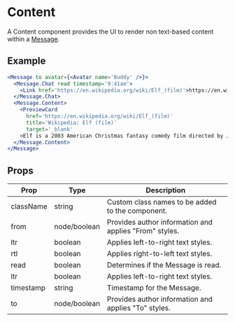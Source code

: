 # Content

A Content component provides the UI to render non text-based content within a [Message](./Message.md).


## Example

```jsx
<Message to avatar={<Avatar name='Buddy' />}>
  <Message.Chat read timestamp='9:41am'>
    <Link href='https://en.wikipedia.org/wiki/Elf_(film)'>https://en.wikipedia.org/wiki/Elf_(film)</Link>
  </Message.Chat>
  <Message.Content>
    <PreviewCard
      href='https://en.wikipedia.org/wiki/Elf_(film)'
      title='Wikipedia: Elf (film)'
      target='_blank'
    >Elf is a 2003 American Christmas fantasy comedy film directed by Jon Favreau and written by David Berenbaum. It stars Will Ferrell, James Caan, Zooey Deschanel, Mary Steenburgen, Daniel Tay, Edward Asner, and Bob Newhart...</PreviewCard>
  </Message.Content>
</Message>
```


## Props

| Prop | Type | Description |
| --- | --- | --- |
| className | string | Custom class names to be added to the component. |
| from | node/boolean | Provides author information and applies "From" styles. |
| ltr | boolean | Applies left-to-right text styles. |
| rtl | boolean | Applies right-to-left text styles. |
| read | boolean | Determines if the Message is read. |
| ltr | boolean | Applies left-to-right text styles. |
| timestamp | string | Timestamp for the Message. |
| to | node/boolean | Provides author information and applies "To" styles. |
